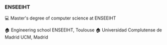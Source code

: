 ### ENSEEIHT
💻 Master's degree of computer science at ENSEEIHT

🏠 Engineering school ENSEEIHT, Toulouse
🏠 Universidad Complutense de Madrid UCM, Madrid
